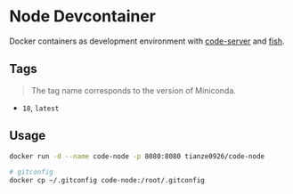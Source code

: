 # Node Devcontainer

Docker containers as development environment with [code-server](https://github.com/coder/code-server) and [fish](https://fishshell.com/).


## Tags

> The tag name corresponds to the version of Miniconda.

- `18`, `latest`

## Usage

```sh
docker run -d --name code-node -p 8080:8080 tianze0926/code-node

# gitconfig
docker cp ~/.gitconfig code-node:/root/.gitconfig
```
